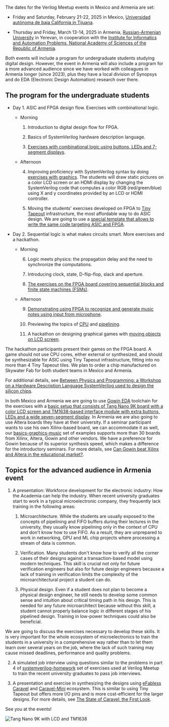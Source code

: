 The dates for the Verilog Meetup events in Mexico and Armenia are set:

* Friday and Saturday, February 21-22, 2025 in Mexico, [Universidad autónoma de baja California in Tijuana](https://www.uabc.mx/en/).

* Thursday and Friday, March 13-14, 2025 in Armenia, [Russian-Armenian University](https://rau.am/en) in Yerevan, in cooperation with the [Institute for Informatics and Automation Problems, National Academy of Sciences of the Republic of Armenia](https://www.sci.am/orgsview.php?id=3&langid=2).

Both events will include a program for undergraduate students studying digital design. However, the event in Armenia will also include a program for a more advanced audience since we have worked with colleagues in Armenia longer (since 2023), plus they have a local division of Synopsys and do EDA (Electronic Design Automation) research over there.

## The program for the undergraduate students

* Day 1. ASIC and FPGA design flow. Exercises with combinational logic.

    * Morning

        1. Introduction to digital design flow for FPGA.

        2. Basics of SystemVerilog hardware description language.

        3. [Exercises with combinational logic using buttons, LEDs and 7-segment displays](https://github.com/yuri-panchul/basics-graphics-music/tree/main/labs/9_events/2025_01_21_tijuana/day_1_am_combination_logic_basics).

    * Afternoon

        4. Improving proficiency with SystemVerilog syntax by doing [exercises with graphics](https://github.com/yuri-panchul/basics-graphics-music/tree/main/labs/9_events/2025_01_21_tijuana/day_1_pm_graphics_using_combination_logic). The students will draw static pictures on a color LCD screen or an HDMI display by changing the SystemVerilog code that computes a color RGB (red/green/blue) using X and y coordinates provided by an LCD or HDMI controller.

        5. Moving the students' exercises developed on FPGA to [Tiny Tapeout](https://tinytapeout.com/) infrastructure, the most affordable way to do ASIC design. We are going to use a [special template that allows to write the same code targeting ASIC and FPGA](https://github.com/yuri-panchul/tt10-verilog-template-for-verilog-meetup).

* Day 2. Sequential logic is what makes circuits smart. More exercises and a hackathon.

    * Morning

        6. Logic meets physics: the propagation delay and the need to synchronize the computations.

        7. Introducing clock, state, D-flip-flop, slack and aperture.

        8. [The exercises on the FPGA board covering sequential blocks and finite state machines (FSMs)](https://github.com/yuri-panchul/basics-graphics-music/tree/main/labs/9_events/2025_01_21_tijuana/day_2_am_sequential_logic_basics).

    * Afternoon

        9. [Demonstrating using FPGA to recognize and generate music notes using input from microphone](https://github.com/yuri-panchul/basics-graphics-music/tree/main/labs/3_music).

        10. Previewing the topics of [CPU](https://github.com/yuri-panchul/basics-graphics-music/tree/main/labs/5_cpu) and [pipelining](https://github.com/yuri-panchul/basics-graphics-music/tree/main/labs/4_microarchitecture).

        11. A hackathon on designing graphical games with [moving objects on LCD screen](https://github.com/yuri-panchul/basics-graphics-music/tree/main/labs/9_events/2025_01_21_tijuana/day_2_pm_graphics_using_sequential_logic).

The hackathon participants present their games on the FPGA board. A game should not use CPU cores, either external or synthesized, and should be synthesizable for ASIC using Tiny Tapeout infrastructure, fitting into no more than 4 Tiny Tapeout tiles. We plan to order a chip manufactured on Skywater Fab for both student teams in Mexico and Armenia.

For additional details, see [Between Physics and Programming: a Workshop on a Hardware Description Language SystemVerilog used to design the silicon chips](https://verilog-meetup.com/2024/10/23/between-physics-and-programming/).

In both Mexico and Armenia we are going to use [Gowin EDA](https://www.gowinsemi.com/en/support/home/) toolchain for the exercises with a [basic setup that consists of Tang Nano 9K board with a color LCD screen and TM1638-based interface module with extra buttons, LEDs and a wide seven-segment display](https://verilog-meetup.com/2024/06/21/a-new-platform-for-fpga-seminars-based-on-gowin-tang-nano-9k-adding-sound-graphics-and-microarchitecture-labs/). In Armenia we are also going to use Altera boards they have at their university. If a seminar participant wants to use his own Xilinx-based board, we can accommodate it as well, our [basics-graphics-music](https://github.com/yuri-panchul/basics-graphics-music) set of examples supports more than 30 boards from Xilinx, Altera, Gowin and other vendors. We have a preference for Gowin because of its superior synthesis speed, which makes a difference for the introductory seminars. For more details, see [Can Gowin beat Xilinx and Altera in the educational market?](https://verilog-meetup.com/2024/06/26/can-gowin-beat-xilinx-and-altera-in-the-educational-market/).

## Topics for the advanced audience in Armenia event

1. A presentation: Workforce development for the electronic industry: How the Academia can help the industry.
When recent university graduates start to work in a typical microelectronic company, they frequently lack training in the following areas:

    1) Microarchitecture. While the students are usually exposed to the concepts of pipelining and FIFO buffers during their lectures in the university, they usually know pipelining only in the context of CPU and don't know how to use FIFO. As a result, they are unprepared to work in networking, GPU and ML chip projects where processing a stream of data is common.

    2) Verification. Many students don't know how to verify all the corner cases of their designs against a transaction-based model using modern techniques. This skill is crucial not only for future verification engineers but also for future design engineers because a lack of training in verification limits the complexity of the microarchitectural project a student can do.

    3) Physical design. Even if a student does not plan to become a physical design engineer, he still needs to develop some common sense and intuition about critical timing path in his design. This is needed for any future microarchitect because without this skill, a student cannot properly balance logic in different stages of his pipelined design. Training in low-power techniques could also be beneficial.

We are going to discuss the exercises necessary to develop these skills. It is very important for the whole ecosystem of microelectronics to train the students in a university in a comprehensive way rather than to let them learn over several years on the job, where the lack of such training may cause missed deadlines, performance and quality problems.

2. A simulated job interview using questions similar to the problems in part 4 of [systemverilog-homework](https://github.com/yuri-panchul/systemverilog-homework) set of exercises used at Verilog Meetup to train the recent university graduates to pass job interviews.

3. A presentation and exercise in synthesizing the designs using [eFabless](https://efabless.com/) [Caravel](https://github.com/yuri-panchul/caravel_user_project_experiment) and [Caravel-Mini](https://github.com/yuri-panchul/caravel_user_mini_experiment) ecosystem. This is similar to using Tiny Tapeout but offers more I/O pins and is more cost-efficient for the larger designs. For more details, see [The State of Caravel: the First Look](https://verilog-meetup.com/2025/01/17/the-state-of-caravel-the-first-look/).

See you at the events!

![Tang Nano 9K with LCD and TM1638](https://i0.wp.com/verilog-meetup.com/wp-content/uploads/2024/10/board2000-rotated.jpg)
